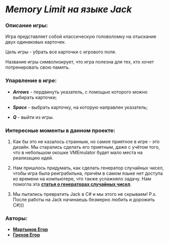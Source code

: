 # _Memory Limit на языке Jack_
### Описание игры:
Игра представляет собой классическую головоломку на отыскание двух одинаковых карточек. 

Цель игры - убрать все карточки с игрового поля.

Название игры символизирует, что игра полезна для тех, кто хочет потренировать свою память.

### Упарвление в игре:
- ___Arrows___ - пердвинуть указатель, с помощью которого можно выбирать карточки;

- ___Space___ - выбрать карточку, на которую направлен указатель;

- ___Q___ - выйти из игры.

### Интересные моменты в данном проекте:
1. Как бы это не казалось странным, но самое приятное в игре - это дизайн. Мы старались сделать его приятным, даже с учётом того,
что в небольшом окошке VMEmulator будет мало места на реализацию идей. 

2. Нам пришлось придумать, как сделать генератор случайных чисел, чтобы игра была реиграбильна, причём в самом языке нет доступа ко
времени на компьютере, что также услажняло задачу. Нам помогла эта **[статья о генераторах случайных чисел](https://user-images.githubusercontent.com/115658030/227763213-cb3d2310-9824-4e4e-9f06-af9c28b1aff7.png)**.

3. Мы пытались превратить Jack в C# и мы этого не скрываем! P.s. После работы на Jack начинаешь безмерно любить и дорожить C#))) 

### Авторы:
- **[Мартынов Егор](https://github.com/BigMommaPr)**
- **[Грехов Егор](https://github.com/MidnightOwwl)**
